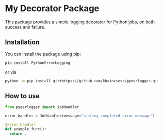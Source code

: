 # My Decorator Package

This package provides a simple logging decorator for Python jobs, on both success and failure.

## Installation

You can install the package using pip:

```bash
pip install PythonErrorLogging
```
or via

```bash
python -m pip install git+https://github.com/khainesesr/pyesrlogger.git
```

## How to use

```Python
from pyesrlogger import JobHandler

error_handler = JobHandler(message="testing completed error message")

@error_handler
def example_func():
  return .
```
